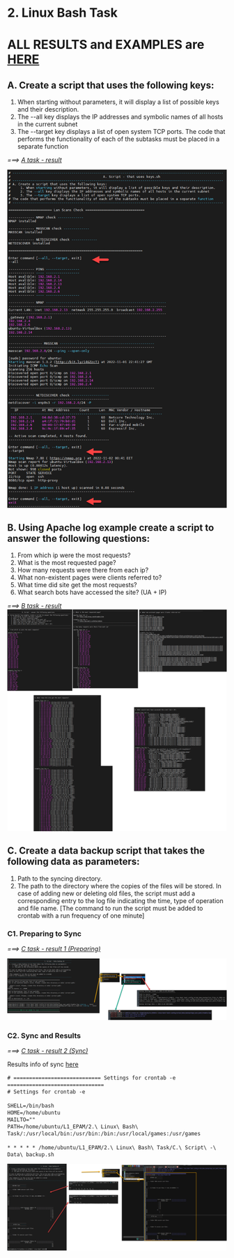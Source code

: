 # 2. Linux Bash Task
# ALL RESULTS and EXAMPLES are [HERE](https://github.com/Ivan2navI/L1_EPAM/tree/main/2.%20Linux%20Bash%20Task/!!!!%20RESULTS%20!!!)

## A. Create a script that uses the following keys: 
1. When starting without parameters, it will display a list of possible keys and their description.  
2. The --all key displays the IP addresses and symbolic names of all hosts in the current subnet  
3. The --target key displays a list of open system TCP ports. 
The code that performs the functionality of each of the subtasks must be placed in a separate function 

_===> [A task - result](https://github.com/Ivan2navI/L1_EPAM/blob/main/2.%20Linux%20Bash%20Task/!!!!%20RESULTS%20!!!/A%20task%20-%20result.txt)_

![Screenshot A](https://github.com/Ivan2navI/L1_EPAM/blob/main/2.%20Linux%20Bash%20Task/!!!!%20RESULTS%20!!!/A%20task%20-%20result.png)


## B. Using Apache log example create a script to answer the following questions: 
1. From which ip were the most requests?  
2. What is the most requested page?  
3. How many requests were there from each ip?  
4. What non-existent pages were clients referred to?  
5. What time did site get the most requests?  
6. What search bots have accessed the site? (UA + IP)

_===> [B task - result](https://github.com/Ivan2navI/L1_EPAM/blob/main/2.%20Linux%20Bash%20Task/!!!!%20RESULTS%20!!!/B%20task%20-%20result.txt)_
![Screenshot B](https://github.com/Ivan2navI/L1_EPAM/blob/main/2.%20Linux%20Bash%20Task/!!!!%20RESULTS%20!!!/B%20task%20-%20result.png)

## C. Create a data backup script that takes the following data as parameters: 
1. Path to the syncing  directory. 
2. The path to the directory where the copies of the files will be stored. 
In case of adding new or deleting old files, the script must add a corresponding entry to the log file indicating the time, type of operation and file name. [The command to run the script must be added to crontab with a run frequency of one minute]

### C1. Preparing to Sync
_===> [C task - result 1 (Preparing)](https://github.com/Ivan2navI/L1_EPAM/blob/main/2.%20Linux%20Bash%20Task/!!!!%20RESULTS%20!!!/C%20task%20-%20result%201_Preparing.txt)_

![Screenshot C1](https://github.com/Ivan2navI/L1_EPAM/blob/main/2.%20Linux%20Bash%20Task/!!!!%20RESULTS%20!!!/C%20task%20-%20result%201_Preparing.png)

### C2. Sync and Results
_===> [C task - result 2 (Sync)](https://github.com/Ivan2navI/L1_EPAM/blob/main/2.%20Linux%20Bash%20Task/!!!!%20RESULTS%20!!!/C%20task%20-%20result%202_Sync.txt)_

Results info of sync [here](https://github.com/Ivan2navI/L1_EPAM/tree/main/2.%20Linux%20Bash%20Task/!!!!%20RESULTS%20!!!/C%20task%20(files)/.config_Script_Data_backup)

```console
# ============================ Settings for crontab -e ===============================
# Settings for crontab -e

SHELL=/bin/bash
HOME=/home/ubuntu
MAILTO=""
PATH=/home/ubuntu/L1_EPAM/2.\ Linux\ Bash\ Task/:/usr/local/bin:/usr/bin:/bin:/usr/local/games:/usr/games

* * * * * /home/ubuntu/L1_EPAM/2.\ Linux\ Bash\ Task/C.\ Script\ -\ Data\ backup.sh
```
![Screenshot C2](https://github.com/Ivan2navI/L1_EPAM/blob/main/2.%20Linux%20Bash%20Task/!!!!%20RESULTS%20!!!/C%20task%20-%20result%202_Sync.png)
